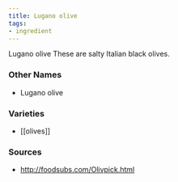 ```yaml
---
title: Lugano olive
tags:
- ingredient
---
```

Lugano olive These are salty Italian black olives.

### Other Names

* Lugano olive

### Varieties

* [[olives]]

### Sources
* http://foodsubs.com/Olivpick.html
